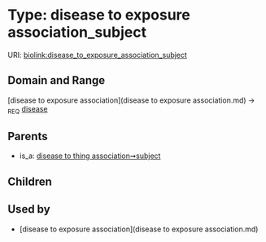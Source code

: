
# Type: disease to exposure association_subject




URI: [biolink:disease_to_exposure_association_subject](https://w3id.org/biolink/vocab/disease_to_exposure_association_subject)


## Domain and Range

[disease to exposure association](disease to exposure association.md) ->  <sub>REQ</sub> [disease](disease.md)

## Parents

 *  is_a: [disease to thing association➞subject](disease_to_thing_association_subject.md)

## Children


## Used by

 * [disease to exposure association](disease to exposure association.md)

